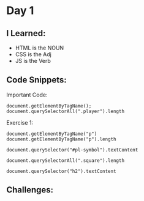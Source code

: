 # Day 1


## I Learned: 

- HTML is the NOUN
- CSS is the  Adj
- JS is the Verb


## Code Snippets:

Important Code: 
```JS
document.getElementByTagName();
document.querySelectorAll(".player").length
```

Exercise 1: 

```JS
document.getElementByTagName("p")
document.getElementByTagName("p").length

document.querySelector("#pl-symbol").textContent

document.querySelectorAll(".square").length

document.querySelector("h2").textContent
```

## Challenges: 









